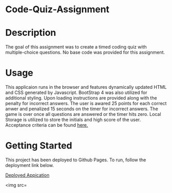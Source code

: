 # Code-Quiz-Assignment
# Description
The goal of this assignment was to create a timed coding quiz with multiple-choice questions. No base code was provided for this assignment.

# Usage
This applicaion runs in the browser and features dynamically updated HTML and CSS generated by Javascript. BootStrap 4 was also utilized for additional styling.  Upon loading instructions are provided along with the  penalty for incorrect answers. The user is awared 25 points for each correct anwer and penalized 15 seconds on the timer for incorrect answers.  The game is over once all questions are answered or the timer hits zero.  Local Storage is utilized to store the initials and high score of the user.  Acceptance criteria can be found [here.](https://github.com/Glove1911/Code-Quiz-Assignment/blob/main/Images/README.md)

# Getting Started
This project has been deployed to Github Pages.  To run, follow the deployment link below. 

[Deployed Appication](https://glove1911.github.io/Code-Quiz-Assignment/)

<img src=

